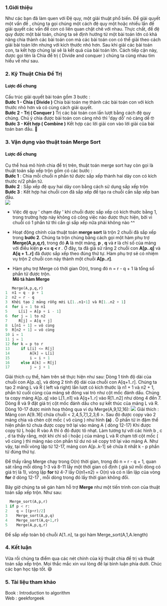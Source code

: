 ### 1.Giới thiệu 
Như các bạn đã làm quen với Đệ quy, một giải thuật phổ biến. Để giải quyết một vấn đề , chúng ta gọi chúng một cách đệ quy một hoặc nhiều lần để giải quyết các vấn đề con có liên quan chặt chẽ với nhau. Thực chất, để đệ quy được một bài toán, chúng ta sẽ định hướng từ một bài toán lớn có khả năng chia thành các bài toán con mà các bài toán con có thể giải theo cách giải bài toán lớn nhưng với kích thước nhỏ hơn. Sau khi giải các bài toán con, ta kết hợp chúng lại sẽ là kết quả của bài toán lớn. Cách tiếp cận này, được gọi tên là Chia để trị ( Divide and conquer ) chúng ta cùng nhau tìm hiểu về như sau.

### 2. Kỹ Thuật Chia Để Trị
#### Lược đồ chung 
Cấu trúc giải quyết bài toán gồm 3 bước : <br>
**Bước 1 - Chia ( Divide )**  Chia bài toán mẹ thành các bài toán con với kích thước nhỏ hơn và có cùng cách giải quyết. <br>
**Bước 2 - Trị ( Conquer )** Trị các bài toán con lần lượt bằng cách đệ quy chúng. Chú ý chia được bài toán con càng nhỏ thì 'dạy dỗ' nó càng dễ :nerd_face: <br> 
**Bước 3 - Kết hợp ( Combine )** Kết hợp các lời giải con vào lời giải của bài toán ban đầu. :100: <br>

### 3. Vận dụng vào thuật toán Merge Sort
#### Lược đồ chung
Cụ thể hoá mô hình chia để trị trên, thuật toán merge sort hay còn gọi là thuật toán sắp xếp trộn gồm có các bước : <br>
    **Bước 1** : Chia mỗi chuỗi n phần tử được sắp xếp thành hai dãy con có kích thước n/2 phần tử. <br>
    **Bước 2** : Sắp xếp đệ quy hai dãy con bằng cách sử dụng sắp xếp trộn <br>
    **Bước 3** : Kết hợp hai chuỗi con đã sắp xếp để tạo ra chuỗi cần sắp xếp ban đầu. <br>
![](https://images.viblo.asia/9f5758e5-4cc6-4890-b58b-12451085ee0f.png)

* Việc đệ quy ' chạm đáy ' khi chuỗi được sắp xếp có kích thước bằng 1, trong trường hợp này không có công việc nào được thực hiện, bởi vì chuỗi có 1 phần tử thì cần gì sắp xếp nữa phải không nào ^^ 

* Hoạt động chính của thuật toán **merge sort** là trộn 2 chuỗi đã sắp xếp trong **bước 2**. Chúng ta trộn chúng bằng cách gọi một hàm phụ trợ **Merge(A,p,q,r)**, trong đó **A** là một mảng, **p** , **q** và **r** là chỉ số của mảng với điều kiện **p  <= q < r** . Ở đây, ta đã giả sử rằng 2 chuỗi con **A[p..q]** và **A[q + 1..r]** đã được sắp xếp theo đúng thứ tự. Hàm phụ trợ sẽ có nhiệm vụ trộn 2 chuỗi con này thành một chuỗi **A[p..r]**. 
* Hàm phụ trợ Merge có thời gian O(n), trong đó n = r - q + 1 là tổng số phần tử được trộn. <br>
**Mô tả hàm Merge**
```python
   Merge(A,p,q,r)
1  n1 = q - p + 1
2  n2 = r - q
3  Khởi tạo 2 mảng rỗng mới L[1..n1+1] và R[1..n2 + 1] 
4  for i = 1 to n1
5     L[i] = A[p + i - 1]
6  for j = 1 to n2
7     R[j] = A[q + j]
8  L[n1 + 1] = vô cùng
9  R[n2 + 1] = vô cùng
10 i = 1
11 j = 1
12 for k = p to r
13     if L[i] <= R[j]
14         A[k] = L[i]
15         i = i + 1
16     else A[k] = R[j]
17         j = j + 1
```
Giải thích cụ thể, hàm trên sẽ thực hiện như sau: Dòng 1 tính độ dài của chuỗi con A[p..q], và dòng 2 tính độ dài của chuỗi con A[q+1..r]. Chúng ta tạo 2 mảng L và R ( left và right) lần lượt có kích thước là n1 + 1 và n2 + 1, phần tử cuối cùng của mảng sẽ đóng vai trò như cột mốc đánh dấu. Chúng ta copy mảng A[p..q] vào L[1..n1] và A[q+1..r] vào R[1..n2] như dòng 4 đến 7. Dòng 8 và 9 đặt giá trị cột mốc đánh dấu cho sự kết thúc của mảng L và R. Dòng 10-17 được minh hoạ thông qua ví dụ Merge(A,9,12,16):
![](https://images.viblo.asia/37571267-f2f4-4507-9d59-e18fafedafed.png)
Giải thích : Mảng con A[9..16] chứa chuỗi < 2,4,5,7,1,2,3,6 >.  Sau đó được copy vào 2 mảng chia và chèn cột mốc ( vô cùng ) như hình **(a)** . Ô phần tử in đậm thể hiện phần tử chưa được copy trở lại vào mảng A ( dòng 12-17) Khi được copy từ L hoặc R vào A thì ô đó được tô nhạt. Làm tương tự với các hình b , c , d ta thấy rằng, một khi chỉ số i hoặc j của mảng L và R chạm tới cột mốc ( vô cùng ) thì mảng nào còn phần tử dư nó sẽ copy trở lại vào mảng A. Như vậy, tại mỗi vòng lặp từ 12-17, mảng con A[p..k-1] sẽ chứa ít nhất k - p phần tử đúng thứ tự.

Để thấy rằng Merge chạy trong O(n) thời gian, trong đó n = r - q + 1, quan sát rằng mỗi dòng 1-3 và 8-11 lấy một thời gian cố định ( giả sử mỗi dòng có giá trị là 1), vòng lặp **for** từ 4-7 lấy O(n1+n2) = O(n) và có n lần lặp của vòng **for** ở dòng 12-17 , mỗi dòng trong đó lấy thời gian không đổi.

Bây giờ chúng ta sẽ gán hàm hỗ trợ **Merge** như một tiến trình con của thuật toán sắp xếp trộn. Như sau:
```python
  Merge_sort(A,p,r)
1 if p < r:
2    q = [(p+r)/2]
3    Merge_sort(A,p,q)
4    Merge_sort(A,q+1,r)
5    Merge(A,p,q,r)
```
Để sắp xếp toàn bộ chuỗi A[1..n], ta gọi hàm Merge_sort(A,1,A.length) 
### 4. Kết luận
Vừa rồi chúng ta điểm qua các nét chính của kỹ thuật chia để trị và thuật toán sắp xếp trộn. Mọi thắc mắc xin vui lòng để lại bình luận phía dưới. Chúc các bạn học tập tốt. :smile:
### 5. Tài liệu tham khảo
 Book : Introduction to algorithm <br>
 Web : geekforgeek